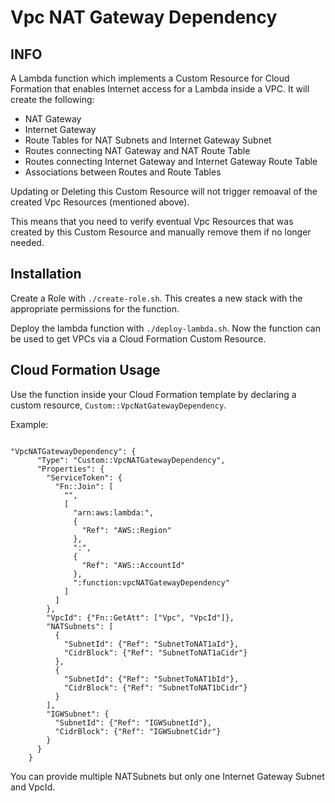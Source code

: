 # Vpc NAT Gateway Dependency
## INFO

A Lambda function which implements a Custom Resource for Cloud Formation that enables Internet access for a Lambda inside a VPC.
 It will create the following:
 * NAT Gateway
 * Internet Gateway
 * Route Tables for NAT Subnets and Internet Gateway Subnet
 * Routes connecting NAT Gateway and NAT Route Table
 * Routes connecting Internet Gateway and Internet Gateway Route Table
 * Associations between Routes and Route Tables

Updating or Deleting this Custom Resource will not trigger remoaval of the created Vpc Resources (mentioned above).

This means that you need to verify eventual Vpc Resources that was created by this Custom Resource and manually remove them if no longer needed.

## Installation

Create a Role with `./create-role.sh`. This creates a new stack with the
appropriate permissions for the function.

Deploy the lambda function with `./deploy-lambda.sh`. Now the function can be
used to get VPCs via a Cloud Formation Custom Resource.

## Cloud Formation Usage

Use the function inside your Cloud Formation template by declaring a custom
resource, `Custom::VpcNatGatewayDependency`.

Example:
```

"VpcNATGatewayDependency": {
      "Type": "Custom::VpcNATGatewayDependency",
      "Properties": {
        "ServiceToken": {
          "Fn::Join": [
            "",
            [
              "arn:aws:lambda:",
              {
                "Ref": "AWS::Region"
              },
              ":",
              {
                "Ref": "AWS::AccountId"
              },
              ":function:vpcNATGatewayDependency"
            ]
          ]
        },
        "VpcId": {"Fn::GetAtt": ["Vpc", "VpcId"]},
        "NATSubnets": [
          {
            "SubnetId": {"Ref": "SubnetToNAT1aId"},
            "CidrBlock": {"Ref": "SubnetToNAT1aCidr"}
          },
          {
            "SubnetId": {"Ref": "SubnetToNAT1bId"},
            "CidrBlock": {"Ref": "SubnetToNAT1bCidr"}
          }
        ],
        "IGWSubnet": {
          "SubnetId": {"Ref": "IGWSubnetId"},
          "CidrBlock": {"Ref": "IGWSubnetCidr"}
        }
      }
    }

```

You can provide multiple NATSubnets but only one Internet Gateway Subnet and VpcId.
